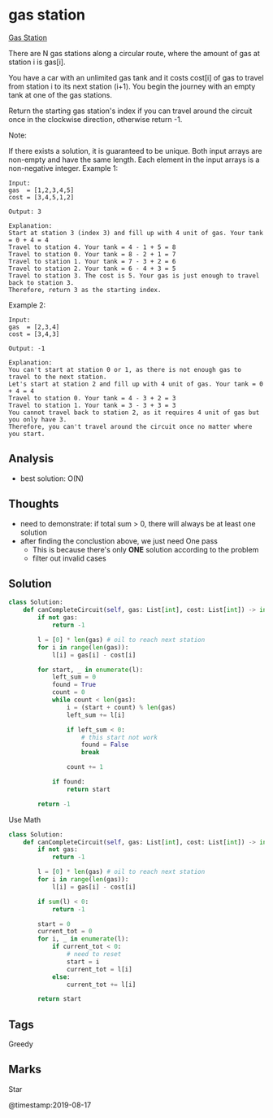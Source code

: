 # gas station

[Gas Station](https://leetcode.com/problems/gas-station)

There are N gas stations along a circular route, where the amount of gas at station i is gas\[i\].

You have a car with an unlimited gas tank and it costs cost\[i\] of gas to travel from station i to its next station \(i+1\). You begin the journey with an empty tank at one of the gas stations.

Return the starting gas station's index if you can travel around the circuit once in the clockwise direction, otherwise return -1.

Note:

If there exists a solution, it is guaranteed to be unique. Both input arrays are non-empty and have the same length. Each element in the input arrays is a non-negative integer. Example 1:

```text
Input: 
gas  = [1,2,3,4,5]
cost = [3,4,5,1,2]

Output: 3

Explanation:
Start at station 3 (index 3) and fill up with 4 unit of gas. Your tank = 0 + 4 = 4
Travel to station 4. Your tank = 4 - 1 + 5 = 8
Travel to station 0. Your tank = 8 - 2 + 1 = 7
Travel to station 1. Your tank = 7 - 3 + 2 = 6
Travel to station 2. Your tank = 6 - 4 + 3 = 5
Travel to station 3. The cost is 5. Your gas is just enough to travel back to station 3.
Therefore, return 3 as the starting index.
```

Example 2:

```text
Input: 
gas  = [2,3,4]
cost = [3,4,3]

Output: -1

Explanation:
You can't start at station 0 or 1, as there is not enough gas to travel to the next station.
Let's start at station 2 and fill up with 4 unit of gas. Your tank = 0 + 4 = 4
Travel to station 0. Your tank = 4 - 3 + 2 = 3
Travel to station 1. Your tank = 3 - 3 + 3 = 3
You cannot travel back to station 2, as it requires 4 unit of gas but you only have 3.
Therefore, you can't travel around the circuit once no matter where you start.
```

## Analysis

* best solution: O\(N\)

## Thoughts

* need to demonstrate: if total sum &gt; 0, there will always be at least one solution
* after finding the conclustion above, we just need One pass
  * This is because there's only **ONE** solution according to the problem 
  * filter out invalid cases 

## Solution

```python
class Solution:
    def canCompleteCircuit(self, gas: List[int], cost: List[int]) -> int:
        if not gas:
            return -1

        l = [0] * len(gas) # oil to reach next station
        for i in range(len(gas)):
            l[i] = gas[i] - cost[i]

        for start, _ in enumerate(l):
            left_sum = 0
            found = True
            count = 0
            while count < len(gas):
                i = (start + count) % len(gas) 
                left_sum += l[i]

                if left_sum < 0:
                    # this start not work 
                    found = False
                    break

                count += 1

            if found:
                return start

        return -1
```

Use Math

```python
class Solution:
    def canCompleteCircuit(self, gas: List[int], cost: List[int]) -> int:
        if not gas:
            return -1        

        l = [0] * len(gas) # oil to reach next station
        for i in range(len(gas)):
            l[i] = gas[i] - cost[i]

        if sum(l) < 0:
            return -1

        start = 0
        current_tot = 0
        for i, _ in enumerate(l):
            if current_tot < 0:
                # need to reset 
                start = i
                current_tot = l[i]
            else:
                current_tot += l[i]

        return start
```

## Tags

Greedy

## Marks

Star

@timestamp:2019-08-17

